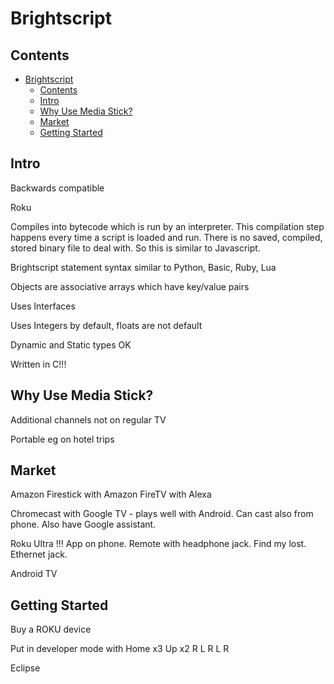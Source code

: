 # Brightscript

## Contents

- [Brightscript](#brightscript)
  - [Contents](#contents)
  - [Intro](#intro)
  - [Why Use Media Stick?](#why-use-media-stick)
  - [Market](#market)
  - [Getting Started](#getting-started)

## Intro

Backwards compatible

Roku

Compiles into bytecode which is run by an interpreter.  This compilation step happens every time a script is loaded and run.  There is no saved, compiled, stored binary file to deal with.  So this is similar to Javascript.

Brightscript statement syntax similar to Python, Basic, Ruby, Lua

Objects are associative arrays which have key/value pairs

Uses Interfaces

Uses Integers by default, floats are not default

Dynamic and Static types OK

Written in C!!!

## Why Use Media Stick?

Additional channels not on regular TV

Portable eg on hotel trips

## Market

Amazon Firestick with Amazon FireTV with Alexa

Chromecast with Google TV - plays well with Android.  Can cast also from phone.  Also have Google assistant.

Roku Ultra !!!  App on phone.  Remote with headphone jack.  Find my lost.  Ethernet jack.

Android TV



## Getting Started

Buy a ROKU device

Put in developer mode with Home x3 Up x2 R L R L R

Eclipse

